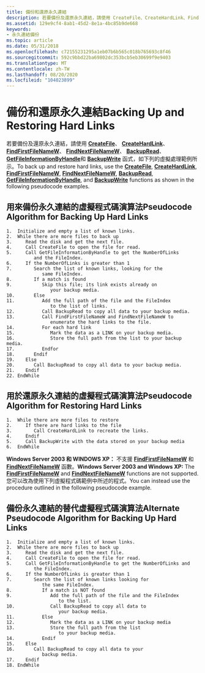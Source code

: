 ```yaml
---
title: 備份和還原永久連結
description: 若要備份及還原永久連結，請使用 CreateFile、CreateHardLink、FindFirstFileNameW、FindNextFileNameW、BackupRead、GetFileInformationByHandle 和 BackupWrite 函式，如下列的虛擬處理範例所示。
ms.assetid: 129e9cf4-8ab1-45d2-8e1a-4bc85b9de668
keywords:
- 永久連結備份
ms.topic: article
ms.date: 05/31/2018
ms.openlocfilehash: c72155231295a1eb07b6b565c018b765693c8f46
ms.sourcegitcommit: 592c9bbd22ba69802dc353bcb5eb30699f9e9403
ms.translationtype: MT
ms.contentlocale: zh-TW
ms.lasthandoff: 08/20/2020
ms.locfileid: "104023899"
---
```

# <a name="backing-up-and-restoring-hard-links"></a><span data-ttu-id="59b80-104">備份和還原永久連結</span><span class="sxs-lookup"><span data-stu-id="59b80-104">Backing Up and Restoring Hard Links</span></span>

<span data-ttu-id="59b80-105">若要備份及還原永久連結，請使用 [**CreateFile**](/windows/desktop/api/fileapi/nf-fileapi-createfilea)、 [**CreateHardLink**](/windows/desktop/api/winbase/nf-winbase-createhardlinka)、 [**FindFirstFileNameW**](/windows/desktop/api/fileapi/nf-fileapi-findfirstfilenamew)、 [**FindNextFileNameW**](/windows/desktop/api/fileapi/nf-fileapi-findnextfilenamew)、 [**BackupRead**](/windows/desktop/api/Winbase/nf-winbase-backupread)、 [**GetFileInformationByHandle**](/windows/desktop/api/fileapi/nf-fileapi-getfileinformationbyhandle)和 [**BackupWrite**](/windows/desktop/api/Winbase/nf-winbase-backupwrite) 函式，如下列的虛擬處理範例所示。</span><span class="sxs-lookup"><span data-stu-id="59b80-105">To back up and restore hard links, use the [**CreateFile**](/windows/desktop/api/fileapi/nf-fileapi-createfilea), [**CreateHardLink**](/windows/desktop/api/winbase/nf-winbase-createhardlinka), [**FindFirstFileNameW**](/windows/desktop/api/fileapi/nf-fileapi-findfirstfilenamew), [**FindNextFileNameW**](/windows/desktop/api/fileapi/nf-fileapi-findnextfilenamew), [**BackupRead**](/windows/desktop/api/Winbase/nf-winbase-backupread), [**GetFileInformationByHandle**](/windows/desktop/api/fileapi/nf-fileapi-getfileinformationbyhandle), and [**BackupWrite**](/windows/desktop/api/Winbase/nf-winbase-backupwrite) functions as shown in the following pseudocode examples.</span></span>

## <a name="pseudocode-algorithm-for-backing-up-hard-links"></a><span data-ttu-id="59b80-106">用來備份永久連結的虛擬程式碼演算法</span><span class="sxs-lookup"><span data-stu-id="59b80-106">Pseudocode Algorithm for Backing Up Hard Links</span></span>

``` syntax
1.  Initialize and empty a list of known links. 
2.  While there are more files to back up 
3.     Read the disk and get the next file. 
4.     Call CreateFile to open the file for read. 
5.     Call GetFileInformationByHandle to get the NumberOfLinks 
          and the FileIndex.
6.     If the NumberOfLinks is greater than 1 
7.        Search the list of known links, looking for the  
             same FileIndex.
8.        If a match is found 
9.           Skip this file; its link exists already on
                your backup media.
10.       Else
11.          Add the full path of the file and the FileIndex
                to the list of links.
12.          Call BackupRead to copy all data to your backup media.
13.          Call FindFirstFileNameW and FindNextFileNameW to 
                enumerate the hard links to the file.
14.          For each hard link
15.             Mark the data as a LINK on your backup media.
16.             Store the full path from the list to your backup media.
17.          Endfor
18.       Endif
19.    Else
20.       Call BackupRead to copy all data to your backup media.
21.    Endif
22. EndWhile
```

## <a name="pseudocode-algorithm-for-restoring-hard-links"></a><span data-ttu-id="59b80-107">用於還原永久連結的虛擬程式碼演算法</span><span class="sxs-lookup"><span data-stu-id="59b80-107">Pseudocode Algorithm for Restoring Hard Links</span></span>

``` syntax
1.  While there are more files to restore 
2.     If there are hard links to the file
3.        Call CreateHardLink to recreate the links.
4.     Endif
5.     Call BackupWrite with the data stored on your backup media
6.  EndWhile
```

<span data-ttu-id="59b80-108">**Windows Server 2003 和 WINDOWS XP：** 不支援 [**FindFirstFileNameW**](/windows/desktop/api/fileapi/nf-fileapi-findfirstfilenamew) 和 [**FindNextFileNameW**](/windows/desktop/api/fileapi/nf-fileapi-findnextfilenamew) 函數。</span><span class="sxs-lookup"><span data-stu-id="59b80-108">**Windows Server 2003 and Windows XP:** The [**FindFirstFileNameW**](/windows/desktop/api/fileapi/nf-fileapi-findfirstfilenamew) and [**FindNextFileNameW**](/windows/desktop/api/fileapi/nf-fileapi-findnextfilenamew) functions are not supported.</span></span> <span data-ttu-id="59b80-109">您可以改為使用下列虛擬程式碼範例中所述的程式。</span><span class="sxs-lookup"><span data-stu-id="59b80-109">You can instead use the procedure outlined in the following pseudocode example.</span></span>

## <a name="alternate-pseudocode-algorithm-for-backing-up-hard-links"></a><span data-ttu-id="59b80-110">備份永久連結的替代虛擬程式碼演算法</span><span class="sxs-lookup"><span data-stu-id="59b80-110">Alternate Pseudocode Algorithm for Backing Up Hard Links</span></span>

``` syntax
1.  Initialize and empty a list of known links. 
2.  While there are more files to back up 
3.     Read the disk and get the next file. 
4.     Call CreateFile to open the file for read. 
5.     Call GetFileInformationByHandle to get the NumberOfLinks and 
          the FileIndex. 
6.     If the NumberOfLinks is greater than 1 
7.        Search the list of known links looking for 
             the same FileIndex. 
8.           If a match is NOT found 
9.              Add the full path of the file and the FileIndex
                   to the list. 
10.             Call BackupRead to copy all data to 
                   your backup media. 
11.          Else 
12.             Mark the data as a LINK on your backup media 
13.             Store the full path from the list 
                   to your backup media. 
14.          Endif 
15.    Else 
16.       Call BackupRead to copy all data to your 
             backup media. 
17.    Endif 
18. EndWhile
```

 

 